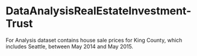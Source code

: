 # DataAnalysisRealEstateInvestment-Trust
For Analysis dataset contains house sale prices for King County, which includes Seattle, between May 2014 and May 2015.
